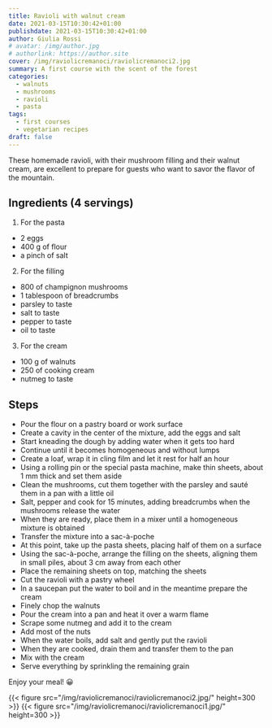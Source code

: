 ```yaml
---
title: Ravioli with walnut cream
date: 2021-03-15T10:30:42+01:00
publishdate: 2021-03-15T10:30:42+01:00
author: Giulia Rossi
# avatar: /img/author.jpg
# authorlink: https://author.site
cover: /img/raviolicremanoci/raviolicremanoci2.jpg
summary: A first course with the scent of the forest
categories:
  - walnuts
  - mushrooms
  - ravioli
  - pasta
tags:
  - first courses
  - vegetarian recipes
draft: false
---
```


These homemade ravioli, with their mushroom filling and their walnut cream, are excellent to prepare for guests who want to savor the flavor of the mountain.

## Ingredients (4 servings)

1. For the pasta
* 2 eggs
* 400 g of flour
* a pinch of salt
2. For the filling
* 800 of champignon mushrooms
* 1 tablespoon of breadcrumbs
* parsley to taste
* salt to taste
* pepper to taste
* oil to taste
3. For the cream
* 100 g of walnuts
* 250 of cooking cream
* nutmeg to taste

## Steps

* Pour the flour on a pastry board or work surface
* Create a cavity in the center of the mixture, add the eggs and salt
* Start kneading the dough by adding water when it gets too hard
* Continue until it becomes homogeneous and without lumps
* Create a loaf, wrap it in cling film and let it rest for half an hour
* Using a rolling pin or the special pasta machine, make thin sheets, about 1 mm thick and set them aside
* Clean the mushrooms, cut them together with the parsley and sauté them in a pan with a little oil
* Salt, pepper and cook for 15 minutes, adding breadcrumbs when the mushrooms release the water
* When they are ready, place them in a mixer until a homogeneous mixture is obtained
* Transfer the mixture into a sac-à-poche
* At this point, take up the pasta sheets, placing half of them on a surface
* Using the sac-à-poche, arrange the filling on the sheets, aligning them in small piles, about 3 cm away from each other
* Place the remaining sheets on top, matching the sheets
* Cut the ravioli with a pastry wheel
* In a saucepan put the water to boil and in the meantime prepare the cream
* Finely chop the walnuts
* Pour the cream into a pan and heat it over a warm flame
* Scrape some nutmeg and add it to the cream
* Add most of the nuts
* When the water boils, add salt and gently put the ravioli
* When they are cooked, drain them and transfer them to the pan
* Mix with the cream
* Serve everything by sprinkling the remaining grain

Enjoy your meal! 😀

{{< figure src="/img/raviolicremanoci/raviolicremanoci2.jpg/" height=300  >}}
{{< figure src="/img/raviolicremanoci/raviolicremanoci1.jpg/" height=300  >}}

